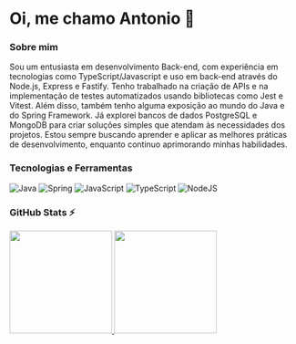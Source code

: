 # Oi, me chamo Antonio 👋

### Sobre mim

Sou um entusiasta em desenvolvimento Back-end, com experiência em tecnologias como TypeScript/Javascript e uso em back-end através do Node.js, Express e Fastify. Tenho trabalhado na criação de APIs e na implementação de testes automatizados usando bibliotecas como Jest e Vitest. Além disso, também tenho alguma exposição ao mundo do Java e do Spring Framework. Já explorei bancos de dados PostgreSQL e MongoDB para criar soluções simples que atendam às necessidades dos projetos. Estou sempre buscando aprender e aplicar as melhores práticas de desenvolvimento, enquanto continuo aprimorando minhas habilidades.

### Tecnologias e Ferramentas

![Java](https://img.shields.io/badge/Java-ED8B00?style=for-the-badge&logo=openjdk&logoColor=white)
![Spring](https://img.shields.io/badge/Spring-6DB33F?style=for-the-badge&logo=spring&logoColor=white)
![JavaScript](https://img.shields.io/badge/javascript-%23323330.svg?style=for-the-badge&logo=javascript&logoColor=%23F7DF1E)
![TypeScript](https://img.shields.io/badge/typescript-%231572B6.svg?style=for-the-badge&logo=typescript&logoColor=white)
![NodeJS](https://img.shields.io/badge/node.js-6DA55F?style=for-the-badge&logo=node.js&logoColor=white)

### GitHub Stats ⚡
<div>
<a href="https://github.com/Bruskym">
<img height="180em" src="https://github-readme-stats.vercel.app/api/top-langs/?username=Bruskym&layout=compact&langs_count=7&theme=dracula"/>
<img height="180em" src="https://github-readme-stats.vercel.app/api?username=Bruskym&show_icons=true&theme=dracula&include_all_commits=true&count_private=true"/>
</div>

